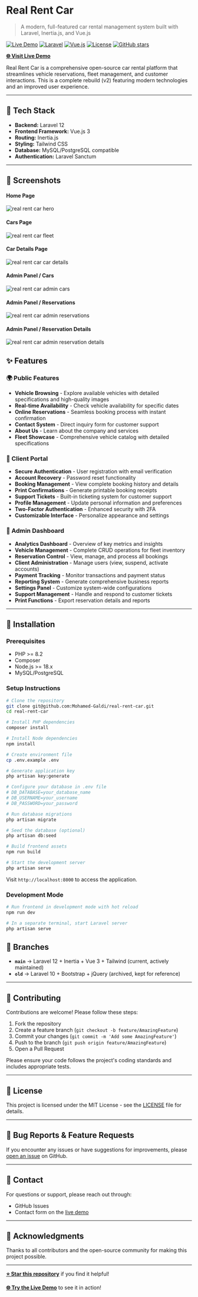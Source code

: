 # Real Rent Car

> A modern, full-featured car rental management system built with Laravel, Inertia.js, and Vue.js

[![Live Demo](https://img.shields.io/badge/demo-live-brightgreen)](https://real-rent-car.galdi.dev/)
[![Laravel](https://img.shields.io/badge/Laravel-12-red)](https://laravel.com)
[![Vue.js](https://img.shields.io/badge/Vue.js-3-green)](https://vuejs.org)
[![License](https://img.shields.io/badge/license-MIT-blue.svg)](LICENSE)
[![GitHub stars](https://img.shields.io/github/stars/Mohamed-Galdi/real-rent-car?style=social)](https://github.com/Mohamed-Galdi/real-rent-car/stargazers)



**[🌐 Visit Live Demo](https://real-rent-car.galdi.dev/)**

Real Rent Car is a comprehensive open-source car rental platform that streamlines vehicle reservations, fleet management, and customer interactions. This is a complete rebuild (v2) featuring modern technologies and an improved user experience.

---
## 🚀 Tech Stack

- **Backend:** Laravel 12
- **Frontend Framework:** Vue.js 3
- **Routing:** Inertia.js
- **Styling:** Tailwind CSS
- **Database:** MySQL/PostgreSQL compatible
- **Authentication:** Laravel Sanctum

---

## 📸 Screenshots

#### Home Page
![real rent car hero](readme-files/home-hero.webp)

#### Cars Page
![real rent car fleet](readme-files/home-cars.webp)

#### Car Details Page
![real rent car car details](readme-files/home-car.webp)

#### Admin Panel / Cars
![real rent car admin cars](readme-files/admin-cars.webp)

#### Admin Panel / Reservations
![real rent car admin reservations](readme-files/admin-reservations.webp)

#### Admin Panel / Reservation Details
![real rent car admin reservation details](readme-files/admin-reservation.webp)

## ✨ Features

### 🌍 Public Features
- **Vehicle Browsing** - Explore available vehicles with detailed specifications and high-quality images
- **Real-time Availability** - Check vehicle availability for specific dates
- **Online Reservations** - Seamless booking process with instant confirmation
- **Contact System** - Direct inquiry form for customer support
- **About Us** - Learn about the company and services
- **Fleet Showcase** - Comprehensive vehicle catalog with detailed specifications

### 👤 Client Portal
- **Secure Authentication** - User registration with email verification
- **Account Recovery** - Password reset functionality
- **Booking Management** - View complete booking history and details
- **Print Confirmations** - Generate printable booking receipts
- **Support Tickets** - Built-in ticketing system for customer support
- **Profile Management** - Update personal information and preferences
- **Two-Factor Authentication** - Enhanced security with 2FA
- **Customizable Interface** - Personalize appearance and settings

### 🔐 Admin Dashboard
- **Analytics Dashboard** - Overview of key metrics and insights
- **Vehicle Management** - Complete CRUD operations for fleet inventory
- **Reservation Control** - View, manage, and process all bookings
- **Client Administration** - Manage users (view, suspend, activate accounts)
- **Payment Tracking** - Monitor transactions and payment status
- **Reporting System** - Generate comprehensive business reports
- **Settings Panel** - Customize system-wide configurations
- **Support Management** - Handle and respond to customer tickets
- **Print Functions** - Export reservation details and reports

---

## 🔧 Installation

### Prerequisites
- PHP >= 8.2
- Composer
- Node.js >= 18.x
- MySQL/PostgreSQL

### Setup Instructions

```bash
# Clone the repository
git clone git@github.com:Mohamed-Galdi/real-rent-car.git
cd real-rent-car

# Install PHP dependencies
composer install

# Install Node dependencies
npm install

# Create environment file
cp .env.example .env

# Generate application key
php artisan key:generate

# Configure your database in .env file
# DB_DATABASE=your_database_name
# DB_USERNAME=your_username
# DB_PASSWORD=your_password

# Run database migrations
php artisan migrate

# Seed the database (optional)
php artisan db:seed

# Build frontend assets
npm run build

# Start the development server
php artisan serve
```

Visit `http://localhost:8000` to access the application.

### Development Mode

```bash
# Run frontend in development mode with hot reload
npm run dev

# In a separate terminal, start Laravel server
php artisan serve
```


## 🌿 Branches

- **`main`** → Laravel 12 + Inertia + Vue 3 + Tailwind (current, actively maintained)
- **`old`** → Laravel 10 + Bootstrap + jQuery (archived, kept for reference)

---

## 🤝 Contributing

Contributions are welcome! Please follow these steps:

1. Fork the repository
2. Create a feature branch (`git checkout -b feature/AmazingFeature`)
3. Commit your changes (`git commit -m 'Add some AmazingFeature'`)
4. Push to the branch (`git push origin feature/AmazingFeature`)
5. Open a Pull Request

Please ensure your code follows the project's coding standards and includes appropriate tests.

---

## 📝 License

This project is licensed under the MIT License - see the [LICENSE](LICENSE) file for details.

---

## 🐛 Bug Reports & Feature Requests

If you encounter any issues or have suggestions for improvements, please [open an issue](https://github.com/Mohamed-Galdi/real-rent-car/issues) on GitHub.

---

## 📧 Contact

For questions or support, please reach out through:
- GitHub Issues
- Contact form on the [live demo](https://real-rent-car.galdi.dev/)

---

## 🙏 Acknowledgments

Thanks to all contributors and the open-source community for making this project possible.

---

**[⭐ Star this repository](https://github.com/Mohamed-Galdi/real-rent-car)** if you find it helpful!

**[🌐 Try the Live Demo](https://real-rent-car.galdi.dev/)** to see it in action!